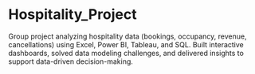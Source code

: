 # Hospitality_Project
Group project analyzing hospitality data (bookings, occupancy, revenue, cancellations) using Excel, Power BI, Tableau, and SQL. Built interactive dashboards, solved data modeling challenges, and delivered insights to support data-driven decision-making.
